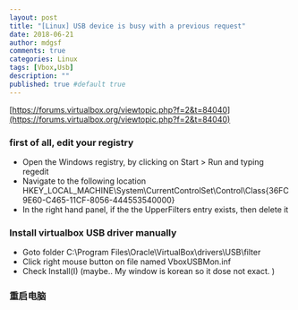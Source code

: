 ```yaml
---
layout: post
title: "[Linux] USB device is busy with a previous request"
date: 2018-06-21
author: mdgsf
comments: true
categories: Linux
tags: [Vbox,Usb]
description: ""
published: true #default true
---
```


[https://forums.virtualbox.org/viewtopic.php?f=2&t=84040](https://forums.virtualbox.org/viewtopic.php?f=2&t=84040)

### first of all, edit your registry

- Open the Windows registry, by clicking on Start > Run and typing regedit
- Navigate to the following location HKEY_LOCAL_MACHINE\System\CurrentControlSet\Control\Class\{36FC9E60-C465-11CF-8056-444553540000}
- In the right hand panel, if the the UpperFilters entry exists, then delete it

### Install virtualbox USB driver manually

- Goto folder C:\Program Files\Oracle\VirtualBox\drivers\USB\filter
- Click right mouse button on file named VboxUSBMon.inf
- Check Install(I) (maybe.. My window is korean so it dose not exact. )

### 重启电脑
